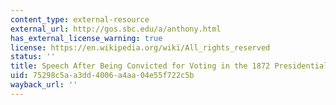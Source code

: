 ```yaml
---
content_type: external-resource
external_url: http://gos.sbc.edu/a/anthony.html
has_external_license_warning: true
license: https://en.wikipedia.org/wiki/All_rights_reserved
status: ''
title: Speech After Being Convicted for Voting in the 1872 Presidential Election
uid: 75298c5a-a3dd-4006-a4aa-04e55f722c5b
wayback_url: ''
---
```


